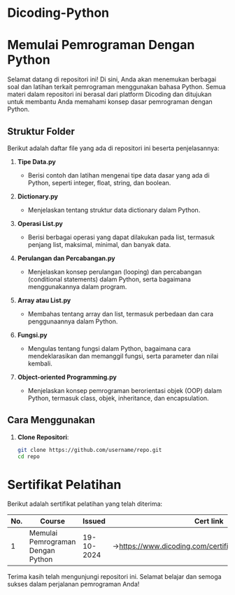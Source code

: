 # Dicoding-Python

# Memulai Pemrograman Dengan Python

Selamat datang di repositori ini! Di sini, Anda akan menemukan berbagai soal dan latihan terkait pemrograman menggunakan bahasa Python. Semua materi dalam repositori ini berasal dari platform Dicoding dan ditujukan untuk membantu Anda memahami konsep dasar pemrograman dengan Python.

## Struktur Folder

Berikut adalah daftar file yang ada di repositori ini beserta penjelasannya:

1. **Tipe Data.py**
   - Berisi contoh dan latihan mengenai tipe data dasar yang ada di Python, seperti integer, float, string, dan boolean.

2. **Dictionary.py**
   - Menjelaskan tentang struktur data dictionary dalam Python.

3. **Operasi List.py**
   - Berisi berbagai operasi yang dapat dilakukan pada list, termasuk penjang list, maksimal, minimal, dan banyak data.

4. **Perulangan dan Percabangan.py**
   - Menjelaskan konsep perulangan (looping) dan percabangan (conditional statements) dalam Python, serta bagaimana menggunakannya dalam program.

5. **Array atau List.py**
   - Membahas tentang array dan list, termasuk perbedaan dan cara penggunaannya dalam Python.

6. **Fungsi.py**
   - Mengulas tentang fungsi dalam Python, bagaimana cara mendeklarasikan dan memanggil fungsi, serta parameter dan nilai kembali.

7. **Object-oriented Programming.py**
   - Menjelaskan konsep pemrograman berorientasi objek (OOP) dalam Python, termasuk class, objek, inheritance, dan encapsulation.

## Cara Menggunakan

1. **Clone Repositori**:
   ```bash
   git clone https://github.com/username/repo.git
   cd repo
   
# Sertifikat Pelatihan

Berikut adalah sertifikat pelatihan yang telah diterima:

| No. | Course                                       | Issued      | Cert link |
|-----|----------------------------------------------|-------------|-----------|
| 1   | Memulai Pemrograman Dengan Python           | 19-10-2024  | ->https://www.dicoding.com/certificates/2VX34O39VZYQ |


Terima kasih telah mengunjungi repositori ini. Selamat belajar dan semoga sukses dalam perjalanan pemrograman Anda!
